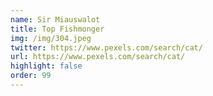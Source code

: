 ```yaml
---
name: Sir Miauswalot
title: Top Fishmonger
img: /img/304.jpeg
twitter: https://www.pexels.com/search/cat/
url: https://www.pexels.com/search/cat/
highlight: false
order: 99
---
```

